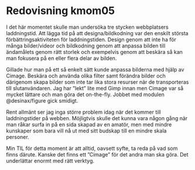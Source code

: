 ---
---
Redovisning kmom05
=========================

I det här momentet skulle man undersöka tre stycken webbplatsers laddningstid. Att lägga tid på att designa/bildkodning var den enskilt största förbättringsaktiviteten för laddningstiden. Design genom att inte ha för många bilder/videor och bildkodning genom att anpassa bilden till ändamålets genom rätt storlek och exempelvis genom att beskära så kan man fokusera på en eller flera delar av bilden.

Gillade hur man på ett så enkelt sätt kunde anpassa bilderna med hjälp av Cimage. Beskära och använda olika filter samt förändra bilder och därigenom skapa bilder som inte tar lika stora resurser när de transporteras till slutanvändaren. Jag har ”lekt” lite med Gimp innan men Cimage var så mycket lättare och man göra det on-the-fly. Jobbet med modulen @desinax/figure gick smidigt.

Rent allmänt ser jag inga större problem idag när det kommer till laddningstider på webben. Möjligtvis skulle det kunna vara någon gång när man råkar surfa in på en sida skapad av en amatör, men med mindre kunskaper som bara vill nå ut med sitt budskap till en mindre skala personer.

Min TIL för detta moment är att alltid, oavsett syfte, ta reda på vad som finns därute. Kanske det finns ett ”Cimage” för det andra man ska göra. Det underlättar enormt med rätt verktyg.
